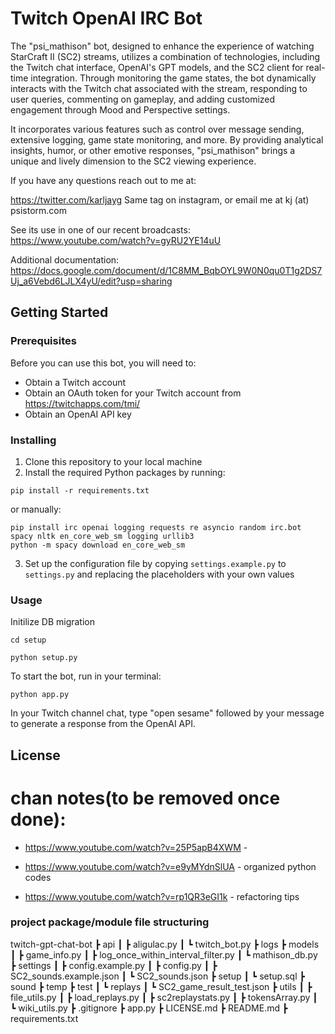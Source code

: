 # Twitch OpenAI IRC Bot

The "psi_mathison" bot, designed to enhance the experience of watching StarCraft II (SC2) streams, utilizes a combination of technologies, including the Twitch chat interface, OpenAI's GPT models, and the SC2 client for real-time integration. Through monitoring the game states, the bot dynamically interacts with the Twitch chat associated with the stream, responding to user queries, commenting on gameplay, and adding customized engagement through Mood and Perspective settings. 

It incorporates various features such as control over message sending, extensive logging, game state monitoring, and more. By providing analytical insights, humor, or other emotive responses, "psi_mathison" brings a unique and lively dimension to the SC2 viewing experience.

If you have any questions reach out to me at:

https://twitter.com/karljayg  Same tag on instagram, or email me at kj (at) psistorm.com

See its use in one of our recent broadcasts: https://www.youtube.com/watch?v=gyRU2YE14uU

Additional documentation: https://docs.google.com/document/d/1C8MM_BqbOYL9W0N0qu0T1g2DS7Uj_a6Vebd6LJLX4yU/edit?usp=sharing

## Getting Started

### Prerequisites

Before you can use this bot, you will need to:

- Obtain a Twitch account
- Obtain an OAuth token for your Twitch account from https://twitchapps.com/tmi/
- Obtain an OpenAI API key

### Installing

1. Clone this repository to your local machine
2. Install the required Python packages by running:
```
pip install -r requirements.txt
```
   or manually:
```
pip install irc openai logging requests re asyncio random irc.bot spacy nltk en_core_web_sm logging urllib3
python -m spacy download en_core_web_sm
```

3. Set up the configuration file by copying `settings.example.py` to `settings.py` and replacing the placeholders with your own values

### Usage

Initilize DB migration

```
cd setup
```
```
python setup.py
```


To start the bot, run in your terminal:

```
python app.py
```

In your Twitch channel chat, type "open sesame" followed by your message to generate a response from the OpenAI API.

## License


# chan notes(to be removed once done):
   - https://www.youtube.com/watch?v=25P5apB4XWM - 

   - https://www.youtube.com/watch?v=e9yMYdnSlUA - organized python codes
      
   - https://www.youtube.com/watch?v=rp1QR3eGI1k - refactoring tips


### project package/module file structuring
twitch-gpt-chat-bot
    ┣ api
    ┃   ┣ aligulac.py
    ┃   ┗ twitch_bot.py
    ┣ logs
    ┣ models
    ┃   ┣ game_info.py
    ┃   ┣ log_once_within_interval_filter.py
    ┃   ┗ mathison_db.py
    ┣ settings
    ┃   ┣ config.example.py
    ┃   ┣ config.py
    ┃   ┣ SC2_sounds.example.json
    ┃   ┗ SC2_sounds.json
    ┣ setup
    ┃   ┗ setup.sql
    ┣ sound
    ┣ temp
    ┣ test
    ┃   ┗ replays
    ┃   ┗ SC2_game_result_test.json
    ┣ utils
    ┃   ┣ file_utils.py
    ┃   ┣ load_replays.py
    ┃   ┣ sc2replaystats.py
    ┃   ┣ tokensArray.py
    ┃   ┗ wiki_utils.py
    ┣ .gitignore
    ┣ app.py
    ┣ LICENSE.md
    ┣ README.md
    ┣ requirements.txt
    